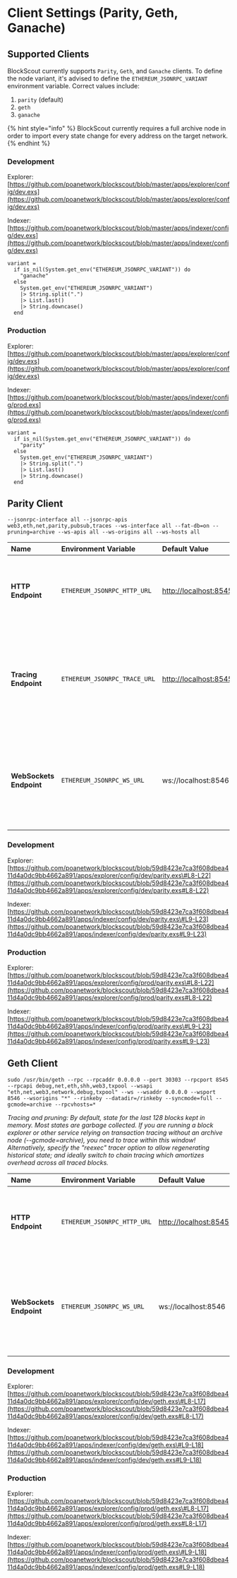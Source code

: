# Client Settings \(Parity, Geth, Ganache\)

## Supported Clients

BlockScout currently supports `Parity`, `Geth`, and `Ganache` clients. To define the node variant, it's advised to define the `ETHEREUM_JSONRPC_VARIANT` environment variable. Correct values include:

1. `parity` \(default\)
2. `geth`
3. `ganache`

{% hint style="info" %}
BlockScout currently requires a full archive node in order to import every state change for every address on the target network.
{% endhint %}

### Development

Explorer: [https://github.com/poanetwork/blockscout/blob/master/apps/explorer/config/dev.exs](https://github.com/poanetwork/blockscout/blob/master/apps/explorer/config/dev.exs)

Indexer: [https://github.com/poanetwork/blockscout/blob/master/apps/indexer/config/dev.exs](https://github.com/poanetwork/blockscout/blob/master/apps/indexer/config/dev.exs)

```text
variant =
  if is_nil(System.get_env("ETHEREUM_JSONRPC_VARIANT")) do
    "ganache"
  else
    System.get_env("ETHEREUM_JSONRPC_VARIANT")
    |> String.split(".")
    |> List.last()
    |> String.downcase()
  end
```

### Production

Explorer: [https://github.com/poanetwork/blockscout/blob/master/apps/explorer/config/dev.exs](https://github.com/poanetwork/blockscout/blob/master/apps/explorer/config/dev.exs)

Indexer: [https://github.com/poanetwork/blockscout/blob/master/apps/indexer/config/prod.exs](https://github.com/poanetwork/blockscout/blob/master/apps/indexer/config/prod.exs)

```text
variant =
  if is_nil(System.get_env("ETHEREUM_JSONRPC_VARIANT")) do
    "parity"
  else
    System.get_env("ETHEREUM_JSONRPC_VARIANT")
    |> String.split(".")
    |> List.last()
    |> String.downcase()
  end
```

## Parity Client

```text
--jsonrpc-interface all --jsonrpc-apis web3,eth,net,parity,pubsub,traces --ws-interface all --fat-db=on --pruning=archive --ws-apis all --ws-origins all --ws-hosts all
```

| Name | Environment Variable | Default Value | Description |
| :--- | :--- | :--- | :--- |
| **HTTP Endpoint** | `ETHEREUM_JSONRPC_HTTP_URL` | [http://localhost:8545](http://localhost:8545) | The HTTP Endpoint is used to fetch `blocks`, `transactions`, `receipts`, `coin/token balances`. |
| **Tracing Endpoint** | `ETHEREUM_JSONRPC_TRACE_URL` | [http://localhost:8545](http://localhost:8545) | The Tracing endpoint is used to fetch `internal transactions` and `block traces`. In most cases this endpoint is identical to the HTTP Endpoint. |
| **WebSockets Endpoint** | `ETHEREUM_JSONRPC_WS_URL` | ws://localhost:8546 | The WebSockets endpoint subscribes to `newHeads` which alerts the indexer to fetch the new block from the subscription. |

### Development

Explorer: [https://github.com/poanetwork/blockscout/blob/59d8423e7ca3f608dbea411d4a0dc9bb4662a891/apps/explorer/config/dev/parity.exs\#L8-L22](https://github.com/poanetwork/blockscout/blob/59d8423e7ca3f608dbea411d4a0dc9bb4662a891/apps/explorer/config/dev/parity.exs#L8-L22) 

Indexer: [https://github.com/poanetwork/blockscout/blob/59d8423e7ca3f608dbea411d4a0dc9bb4662a891/apps/indexer/config/dev/parity.exs\#L9-L23](https://github.com/poanetwork/blockscout/blob/59d8423e7ca3f608dbea411d4a0dc9bb4662a891/apps/indexer/config/dev/parity.exs#L9-L23)

### Production

Explorer: [https://github.com/poanetwork/blockscout/blob/59d8423e7ca3f608dbea411d4a0dc9bb4662a891/apps/explorer/config/prod/parity.exs\#L8-L22](https://github.com/poanetwork/blockscout/blob/59d8423e7ca3f608dbea411d4a0dc9bb4662a891/apps/explorer/config/prod/parity.exs#L8-L22)

Indexer: [https://github.com/poanetwork/blockscout/blob/59d8423e7ca3f608dbea411d4a0dc9bb4662a891/apps/indexer/config/prod/parity.exs\#L9-L23](https://github.com/poanetwork/blockscout/blob/59d8423e7ca3f608dbea411d4a0dc9bb4662a891/apps/indexer/config/prod/parity.exs#L9-L23)

## Geth Client

```text
sudo /usr/bin/geth --rpc --rpcaddr 0.0.0.0 --port 30303 --rpcport 8545 --rpcapi debug,net,eth,shh,web3,txpool --wsapi "eth,net,web3,network,debug,txpool" --ws --wsaddr 0.0.0.0 --wsport 8546 --wsorigins "*" --rinkeby --datadir=/rinkeby --syncmode=full --gcmode=archive --rpcvhosts=*
```

_Tracing and pruning: By default, state for the last 128 blocks kept in memory. Most states are garbage collected. If you are running a block explorer or other service relying on transaction tracing without an archive node \(--gcmode=archive\), you need to trace within this window! Alternatively, specify the "reexec" tracer option to allow regenerating historical state; and ideally switch to chain tracing which amortizes overhead across all traced blocks._

| Name | Environment Variable | Default Value | Description |
| :--- | :--- | :--- | :--- |
| **HTTP Endpoint** | `ETHEREUM_JSONRPC_HTTP_URL` | [http://localhost:8545](http://localhost:8545) | The HTTP Endpoint is used to fetch `blocks`, `transactions`, `receipts`, `coin/token balances`. |
| **WebSockets Endpoint** | `ETHEREUM_JSONRPC_WS_URL` | ws://localhost:8546 | The WebSockets endpoint subscribes to `newHeads` which alerts the indexer to fetch the new block from the subscription. |

### Development

Explorer: [https://github.com/poanetwork/blockscout/blob/59d8423e7ca3f608dbea411d4a0dc9bb4662a891/apps/explorer/config/dev/geth.exs\#L8-L17](https://github.com/poanetwork/blockscout/blob/59d8423e7ca3f608dbea411d4a0dc9bb4662a891/apps/explorer/config/dev/geth.exs#L8-L17)

Indexer: [https://github.com/poanetwork/blockscout/blob/59d8423e7ca3f608dbea411d4a0dc9bb4662a891/apps/indexer/config/dev/geth.exs\#L9-L18](https://github.com/poanetwork/blockscout/blob/59d8423e7ca3f608dbea411d4a0dc9bb4662a891/apps/indexer/config/dev/geth.exs#L9-L18) 

### Production

Explorer: [https://github.com/poanetwork/blockscout/blob/59d8423e7ca3f608dbea411d4a0dc9bb4662a891/apps/explorer/config/prod/geth.exs\#L8-L17](https://github.com/poanetwork/blockscout/blob/59d8423e7ca3f608dbea411d4a0dc9bb4662a891/apps/explorer/config/prod/geth.exs#L8-L17)

Indexer: [https://github.com/poanetwork/blockscout/blob/59d8423e7ca3f608dbea411d4a0dc9bb4662a891/apps/indexer/config/prod/geth.exs\#L9-L18](https://github.com/poanetwork/blockscout/blob/59d8423e7ca3f608dbea411d4a0dc9bb4662a891/apps/indexer/config/prod/geth.exs#L9-L18)

